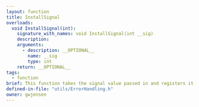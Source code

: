```yaml
---
layout: function
title: InstallSignal
overloads:
  void InstallSignal(int):
    signature_with_names: void InstallSignal(int __sig)
    description:
    arguments:
      - description: __OPTIONAL__
        name: __sig
        type: int
    return: __OPTIONAL__
tags:
  - function
brief: This function takes the signal value passed in and registers it with the CritErrHdlr callback so that CritErrHdlr will be called if a signal matching that value is caught. This is mainly used for catching things like SIGSEGV or SIGABRT signals.
defined-in-file: "utils/ErrorHandling.h"
owner: gwjensen
---
```

